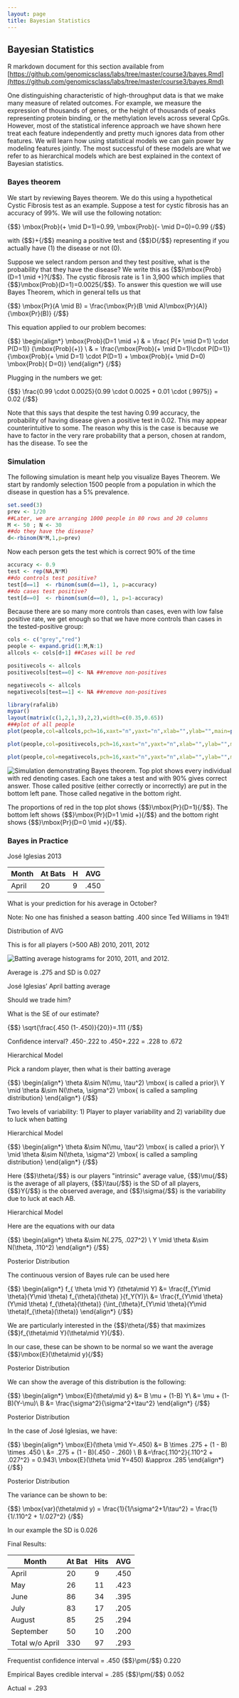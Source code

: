 ```yaml
---
layout: page
title: Bayesian Statistics
---
```





## Bayesian Statistics

R markdown document for this section available from [https://github.com/genomicsclass/labs/tree/master/course3/bayes.Rmd](https://github.com/genomicsclass/labs/tree/master/course3/bayes.Rmd)

One distinguishing characteristic of high-throughput data is that we make many measure of related outcomes. For example, we measure the expression of thousands of genes, or the height of thousands of peaks representing protein binding, or the methylation levels across several CpGs. However, most of the statistical inference approach we have shown here treat each feature independently and pretty much ignores data from other features. We will learn how using statistical models we can gain power by modeling features jointly. The most successful of these models are what we refer to as hierarchical models which are best explained in the context of Bayesian statistics.

### Bayes theorem

We start by reviewing Bayes theorem. We do this using a hypothetical Cystic Fibrosis test as an example. Suppose a test for cystic fibrosis has an accuracy of 99%. We will use the following notation:

{$$}
\mbox{Prob}(+ \mid D=1)=0.99, \mbox{Prob}(- \mid D=0)=0.99 
{/$$}

with {$$}+{/$$} meaning a positive test and {$$}D{/$$} representing if you actually have (1) the disease or not (0).

Suppose we select random person and they test positive, what is the probability that they have the disease?  We write this as {$$}\mbox{Prob}(D=1 \mid +)?{/$$}. The  cystic fibrosis rate is 1 in 3,900 which implies that  {$$}\mbox{Prob}(D=1)=0.0025{/$$}. To answer this question we will use Bayes Theorem, which in general  tells us that

{$$}
\mbox{Pr}(A \mid B)  =  \frac{\mbox{Pr}(B \mid A)\mbox{Pr}(A)}{\mbox{Pr}(B)} 
{/$$}

This equation applied to our problem becomes:

{$$}
\begin{align*}
\mbox{Prob}(D=1 \mid +) & =  \frac{ P(+ \mid D=1) \cdot P(D=1)} {\mbox{Prob}(+)} \\
& =  \frac{\mbox{Prob}(+ \mid D=1)\cdot P(D=1)} {\mbox{Prob}(+ \mid D=1) \cdot P(D=1) + \mbox{Prob}(+ \mid D=0) \mbox{Prob}( D=0)} 
\end{align*}
{/$$}

Plugging in the numbers we get:

{$$}
\frac{0.99 \cdot 0.0025}{0.99 \cdot 0.0025 + 0.01 \cdot (.9975)}  =  0.02 
{/$$}

Note that this says that despite the test having 0.99 accuracy, the probability of having disease given a positive test in 0.02. This may appear counterintuitive to some. The reason why this is the case is because we have to factor in the very rare probability that a person, chosen at random, has the disease. To see the 

### Simulation

The following simulation is meant help you visualize Bayes Theorem. We start by randomly selection 1500 people from a population in which the disease in question has a 5% prevalence.


```r
set.seed(3)
prev <- 1/20
##Later, we are arranging 1000 people in 80 rows and 20 columns
M <- 50 ; N <- 30
##do they have the disease?
d<-rbinom(N*M,1,p=prev)
```

Now each person gets the test which is correct 90% of the time

```r
accuracy <- 0.9
test <- rep(NA,N*M)
##do controls test positive?
test[d==1]  <- rbinom(sum(d==1), 1, p=accuracy)
##do cases test positive?
test[d==0]  <- rbinom(sum(d==0), 1, p=1-accuracy)
```

Because there are so many more controls than cases, even with low false positive rate, we get enough so that we have more controls than cases in the tested-positive group:


```r
cols <- c("grey","red")
people <- expand.grid(1:M,N:1)
allcols <- cols[d+1] ##Cases will be red

positivecols <- allcols
positivecols[test==0] <- NA ##remove non-positives

negativecols <- allcols
negativecols[test==1] <- NA ##remove non-positives

library(rafalib)
mypar()
layout(matrix(c(1,2,1,3),2,2),width=c(0.35,0.65))
###plot of all people
plot(people,col=allcols,pch=16,xaxt="n",yaxt="n",xlab="",ylab="",main=paste0("Population: ",round(mean(d)*100),"% are red"))

plot(people,col=positivecols,pch=16,xaxt="n",yaxt="n",xlab="",ylab="",main=paste("Tested Positive:",round(mean(d[test==1])*100),"% are red"))

plot(people,col=negativecols,pch=16,xaxt="n",yaxt="n",xlab="",ylab="",main=paste("Tested Negative:",round(mean(d[test==0])*100,1),"% are red"))
```

![Simulation demonstrating Bayes theorem. Top plot shows every individual with red denoting cases. Each one takes a test and with 90% gives correct answer. Those called positive (either correctly or incorrectly) are put in the bottom left pane. Those called negative in the bottom right.](images/R/bayes-tmp-simulation-1.png) 

The proportions of red in the top plot shows {$$}\mbox{Pr}(D=1){/$$}. The bottom left shows {$$}\mbox{Pr}(D=1 \mid +){/$$} and the bottom right shows {$$}\mbox{Pr}(D=0 \mid +){/$$}.


### Bayes in Practice


<!-- ![iglesias](http://upload.wikimedia.org/wikipedia/commons/thumb/9/98/Jos%C3%A9_Iglesias_on_September_28%2C_2012.jpg/902px-Jos%C3%A9_Iglesias_on_September_28%2C_2012.jpg) -->


José Iglesias 2013

| Month | At Bats | H | AVG |
|-------|---------|---|-----|
| April | 20      | 9 | .450   |

What is your prediction for his average in October?

Note: No one has finished a 
season batting .400 since 
Ted Williams in 1941!


Distribution of AVG 

This is for all players (>500 AB) 2010, 2011, 2012




![Batting average histograms for 2010, 2011, and 2012.](images/R/bayes-tmp-batting_averages-1.png) 

Average is .275 and SD is 0.027


José Iglesias’ April batting average

Should we trade him?

What is the SE of our estimate?

{$$}
\sqrt{\frac{.450 (1-.450)}{20}}=.111
{/$$}

Confidence interval? .450-.222 to .450+.222 = .228 to .672

Hierarchical Model

Pick a random player, then what is their batting average

{$$}
\begin{align*}
\theta &\sim N(\mu, \tau^2) \mbox{ is called a prior}\\
Y \mid \theta &\sim N(\theta, \sigma^2) \mbox{ is called a sampling distribution}
\end{align*}
{/$$}

Two levels of variability: 1) Player to player variability and 2) variability due to luck when batting

Hierarchical Model

{$$}
\begin{align*}
\theta &\sim N(\mu, \tau^2) \mbox{ is called a prior}\\
Y \mid \theta &\sim N(\theta, \sigma^2) \mbox{ is called a sampling distribution}
\end{align*}
{/$$}

Here {$$}\theta{/$$} is our players "intrinsic" average value, {$$}\mu{/$$} is the average of all players, {$$}\tau{/$$} is the SD of all players, {$$}Y{/$$} is the observed average, and 
{$$}\sigma{/$$} is the variability due to luck at each AB.


Hierarchical Model

Here are the equations with our data

{$$}
\begin{align*}
\theta &\sim N(.275, .027^2) \\
Y \mid \theta &\sim N(\theta, .110^2) 
\end{align*}
{/$$}


Posterior Distribution

The continuous version of Bayes rule can be used here

{$$}
\begin{align*}
f_{ \theta \mid Y} (\theta\mid Y) &=
\frac{f_{Y\mid \theta}(Y\mid \theta) f_{\theta}(\theta)
}{f_Y(Y)}\\
&= \frac{f_{Y\mid \theta}(Y\mid \theta) f_{\theta}(\theta)}
{\int_{\theta}f_{Y\mid \theta}(Y\mid \theta)f_{\theta}(\theta)}
\end{align*}
{/$$}

We are particularly interested in the {$$}\theta{/$$} that maximizes {$$}f_{\theta\mid Y}(\theta\mid Y){/$$}.

In our case, these can be shown to be normal so we want the average {$$}\mbox{E}(\theta\mid y){/$$}


Posterior Distribution

We can show the average of this distribution is the following:

{$$}
\begin{align*}
\mbox{E}(\theta\mid y) &= B \mu + (1-B) Y\\
&= \mu + (1-B)(Y-\mu)\\
B &= \frac{\sigma^2}{\sigma^2+\tau^2}
\end{align*}
{/$$}


Posterior Distribution

In the case of José Iglesias, we have:

{$$}
\begin{align*}
\mbox{E}(\theta \mid Y=.450) &= B \times .275 + (1 - B) \times .450 \\
&= .275 + (1 - B)(.450 - .260) \\
B &=\frac{.110^2}{.110^2 + .027^2} = 0.943\\
\mbox{E}(\theta \mid Y=450) &\approx .285
\end{align*}
{/$$}

Posterior Distribution

The variance can be shown to be:

{$$}
\mbox{var}(\theta\mid y) = \frac{1}{1/\sigma^2+1/\tau^2}
= \frac{1}{1/.110^2 + 1/.027^2}
{/$$}

In our example the SD is 0.026


Final Results:


|Month|At Bat| Hits| AVG |
|-----|------|-----|-----|
|April|20|9|.450|
|May|26|11|.423|
|June|86|34|.395|
|July|83|17|.205|
|August|85|25|.294|
|September|50|10|.200|
|Total w/o April|330|97|.293|

Frequentist confidence interval = .450 {$$}\pm{/$$} 0.220

Empirical Bayes credible interval = .285 {$$}\pm{/$$} 0.052

Actual = .293
